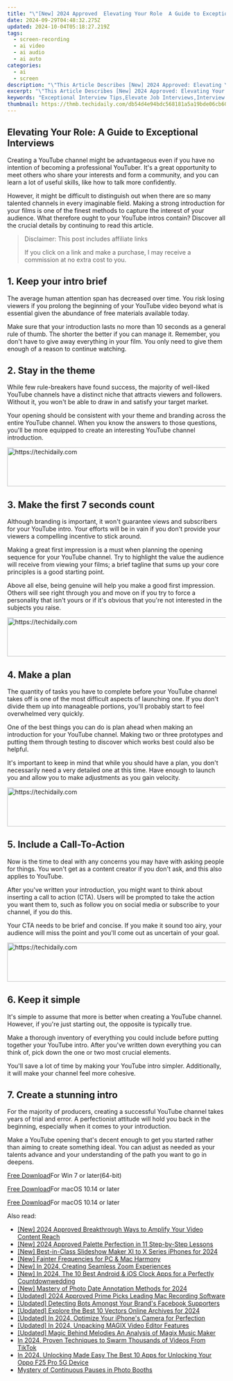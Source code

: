 ```yaml
---
title: "\"[New] 2024 Approved  Elevating Your Role  A Guide to Exceptional Interviews\""
date: 2024-09-29T04:48:32.275Z
updated: 2024-10-04T05:18:27.219Z
tags: 
  - screen-recording
  - ai video
  - ai audio
  - ai auto
categories: 
  - ai
  - screen
description: "\"This Article Describes [New] 2024 Approved: Elevating Your Role: A Guide to Exceptional Interviews\""
excerpt: "\"This Article Describes [New] 2024 Approved: Elevating Your Role: A Guide to Exceptional Interviews\""
keywords: "Exceptional Interview Tips,Elevate Job Interviews,Interview Success Strategies,Masterful Interview Skills,Effective Interview Techniques,Improve Interview Performance,Enhancing Interview Approach"
thumbnail: https://thmb.techidaily.com/db54d4e94bdc568181a5a19bde06cb60cc627002afae7c9a75d3a396e9c852b9.JPG
---
```


## Elevating Your Role: A Guide to Exceptional Interviews

Creating a YouTube channel might be advantageous even if you have no intention of becoming a professional YouTuber. It's a great opportunity to meet others who share your interests and form a community, and you can learn a lot of useful skills, like how to talk more confidently.

However, it might be difficult to distinguish out when there are so many talented channels in every imaginable field. Making a strong introduction for your films is one of the finest methods to capture the interest of your audience. What therefore ought to your YouTube intros contain? Discover all the crucial details by continuing to read this article.

>  Disclaimer: This post includes affiliate links
>
>  If you click on a link and make a purchase, I may receive a commission at no extra cost to you.
>

## 1\. Keep your intro brief

The average human attention span has decreased over time. You risk losing viewers if you prolong the beginning of your YouTube video beyond what is essential given the abundance of free materials available today.

Make sure that your introduction lasts no more than 10 seconds as a general rule of thumb. The shorter the better if you can manage it. Remember, you don't have to give away everything in your film. You only need to give them enough of a reason to continue watching.

## 2\. Stay in the theme

While few rule-breakers have found success, the majority of well-liked YouTube channels have a distinct niche that attracts viewers and followers. Without it, you won't be able to draw in and satisfy your target market.

Your opening should be consistent with your theme and branding across the entire YouTube channel. When you know the answers to those questions, you'll be more equipped to create an interesting YouTube channel introduction.

<!-- affiliate ads begin -->
<a href="https://aligracehair.sjv.io/c/5597632/2036472/19272" target="_top" id="2036472">
  <img src="//a.impactradius-go.com/display-ad/19272-2036472" border="0" alt="https://techidaily.com" width="728" height="90"/>
</a>
<img height="0" width="0" src="https://aligracehair.sjv.io/i/5597632/2036472/19272" style="position:absolute;visibility:hidden;" border="0" />
<!-- affiliate ads end -->

## 3\. Make the first 7 seconds count

Although branding is important, it won't guarantee views and subscribers for your YouTube intro. Your efforts will be in vain if you don't provide your viewers a compelling incentive to stick around.

Making a great first impression is a must when planning the opening sequence for your YouTube channel. Try to highlight the value the audience will receive from viewing your films; a brief tagline that sums up your core principles is a good starting point.

Above all else, being genuine will help you make a good first impression. Others will see right through you and move on if you try to force a personality that isn't yours or if it's obvious that you're not interested in the subjects you raise.

<!-- affiliate ads begin -->
<a href="https://appsumo.8odi.net/c/5597632/2094477/7443" target="_top" id="2094477">
  <img src="//a.impactradius-go.com/display-ad/7443-2094477" border="0" alt="https://techidaily.com" width="728" height="90"/>
</a>
<img height="0" width="0" src="https://appsumo.8odi.net/i/5597632/2094477/7443" style="position:absolute;visibility:hidden;" border="0" />
<!-- affiliate ads end -->

## 4\. Make a plan

The quantity of tasks you have to complete before your YouTube channel takes off is one of the most difficult aspects of launching one. If you don't divide them up into manageable portions, you'll probably start to feel overwhelmed very quickly.

One of the best things you can do is plan ahead when making an introduction for your YouTube channel. Making two or three prototypes and putting them through testing to discover which works best could also be helpful.

It's important to keep in mind that while you should have a plan, you don't necessarily need a very detailed one at this time. Have enough to launch you and allow you to make adjustments as you gain velocity.

<!-- affiliate ads begin -->
<a href="https://appsumo.8odi.net/c/5597632/2118325/7443" target="_top" id="2118325">
  <img src="//a.impactradius-go.com/display-ad/7443-2118325" border="0" alt="https://techidaily.com" width="728" height="90"/>
</a>
<img height="0" width="0" src="https://appsumo.8odi.net/i/5597632/2118325/7443" style="position:absolute;visibility:hidden;" border="0" />
<!-- affiliate ads end -->

## 5\. Include a Call-To-Action

Now is the time to deal with any concerns you may have with asking people for things. You won't get as a content creator if you don't ask, and this also applies to YouTube.

After you've written your introduction, you might want to think about inserting a call to action (CTA). Users will be prompted to take the action you want them to, such as follow you on social media or subscribe to your channel, if you do this.

Your CTA needs to be brief and concise. If you make it sound too airy, your audience will miss the point and you'll come out as uncertain of your goal.

<!-- affiliate ads begin -->
<a href="https://aligracehair.sjv.io/c/5597632/2027195/19272" target="_top" id="2027195">
  <img src="//a.impactradius-go.com/display-ad/19272-2027195" border="0" alt="https://techidaily.com" width="728" height="90"/>
</a>
<img height="0" width="0" src="https://aligracehair.sjv.io/i/5597632/2027195/19272" style="position:absolute;visibility:hidden;" border="0" />
<!-- affiliate ads end -->

## 6\. Keep it simple

It's simple to assume that more is better when creating a YouTube channel. However, if you're just starting out, the opposite is typically true.

Make a thorough inventory of everything you could include before putting together your YouTube intro. After you've written down everything you can think of, pick down the one or two most crucial elements.

You'll save a lot of time by making your YouTube intro simpler. Additionally, it will make your channel feel more cohesive.

## 7\. Create a stunning intro

For the majority of producers, creating a successful YouTube channel takes years of trial and error. A perfectionist attitude will hold you back in the beginning, especially when it comes to your introduction.

Make a YouTube opening that's decent enough to get you started rather than aiming to create something ideal. You can adjust as needed as your talents advance and your understanding of the path you want to go in deepens.

[Free Download](https://tools.techidaily.com/wondershare/filmora/download/)For Win 7 or later(64-bit)

[Free Download](https://tools.techidaily.com/wondershare/filmora/download/)For macOS 10.14 or later

[Free Download](https://tools.techidaily.com/wondershare/filmora/download/)For macOS 10.14 or later

<ins class="adsbygoogle"
     style="display:block"
     data-ad-format="autorelaxed"
     data-ad-client="ca-pub-7571918770474297"
     data-ad-slot="1223367746"></ins>

<ins class="adsbygoogle"
     style="display:block"
     data-ad-format="autorelaxed"
     data-ad-client="ca-pub-7571918770474297"
     data-ad-slot="1223367746"></ins>



<ins class="adsbygoogle"
     style="display:block"
     data-ad-client="ca-pub-7571918770474297"
     data-ad-slot="8358498916"
     data-ad-format="auto"
     data-full-width-responsive="true"></ins>


<span class="atpl-alsoreadstyle">Also read:</span>
<div><ul>
<li><a href="https://facebook-record-videos.techidaily.com/new-2024-approved-breakthrough-ways-to-amplify-your-video-content-reach/"><u>[New] 2024 Approved Breakthrough Ways to Amplify Your Video Content Reach</u></a></li>
<li><a href="https://fox-info.techidaily.com/new-2024-approved-palette-perfection-in-11-step-by-step-lessons/"><u>[New] 2024 Approved Palette Perfection in 11 Step-by-Step Lessons</u></a></li>
<li><a href="https://fox-info.techidaily.com/new-best-in-class-slideshow-maker-xi-to-x-series-iphones-for-2024/"><u>[New] Best-in-Class Slideshow Maker XI to X Series iPhones for 2024</u></a></li>
<li><a href="https://fox-info.techidaily.com/new-fainter-frequencies-for-pc-and-mac-harmony/"><u>[New] Fainter Frequencies for PC & Mac Harmony</u></a></li>
<li><a href="https://video-capture.techidaily.com/new-in-2024-creating-seamless-zoom-experiences/"><u>[New] In 2024, Creating Seamless Zoom Experiences</u></a></li>
<li><a href="https://fox-access.techidaily.com/new-in-2024-the-10-best-android-and-ios-clock-apps-for-a-perfectly-countdownwedding/"><u>[New] In 2024, The 10 Best Android & iOS Clock Apps for a Perfectly Countdownwedding</u></a></li>
<li><a href="https://fox-info.techidaily.com/new-mastery-of-photo-date-annotation-methods-for-2024/"><u>[New] Mastery of Photo Date Annotation Methods for 2024</u></a></li>
<li><a href="https://digital-screen-recording.techidaily.com/updated-2024-approved-prime-picks-leading-mac-recording-software/"><u>[Updated] 2024 Approved Prime Picks Leading Mac Recording Software</u></a></li>
<li><a href="https://facebook-video-content.techidaily.com/updated-detecting-bots-amongst-your-brands-facebook-supporters/"><u>[Updated] Detecting Bots Amongst Your Brand's Facebook Supporters</u></a></li>
<li><a href="https://fox-links.techidaily.com/updated-explore-the-best-10-vectors-online-archives-for-2024/"><u>[Updated] Explore the Best 10 Vectors Online Archives for 2024</u></a></li>
<li><a href="https://article-helps.techidaily.com/updated-in-2024-optimize-your-iphones-camera-for-perfection/"><u>[Updated] In 2024, Optimize Your iPhone's Camera for Perfection</u></a></li>
<li><a href="https://fox-info.techidaily.com/updated-in-2024-unpacking-magix-video-editor-features/"><u>[Updated] In 2024, Unpacking MAGIX Video Editor Features</u></a></li>
<li><a href="https://fox-info.techidaily.com/updated-magic-behind-melodies-an-analysis-of-magix-music-maker/"><u>[Updated] Magic Behind Melodies An Analysis of Magix Music Maker</u></a></li>
<li><a href="https://extra-skills.techidaily.com/in-2024-proven-techniques-to-swarm-thousands-of-videos-from-tiktok/"><u>In 2024, Proven Techniques to Swarm Thousands of Videos From TikTok</u></a></li>
<li><a href="https://android-unlock.techidaily.com/in-2024-unlocking-made-easy-the-best-10-apps-for-unlocking-your-oppo-f25-pro-5g-device-by-drfone-android/"><u>In 2024, Unlocking Made Easy The Best 10 Apps for Unlocking Your Oppo F25 Pro 5G Device</u></a></li>
<li><a href="https://fox-info.techidaily.com/mystery-of-continuous-pauses-in-photo-booths/"><u>Mystery of Continuous Pauses in Photo Booths</u></a></li>
</ul></div>

